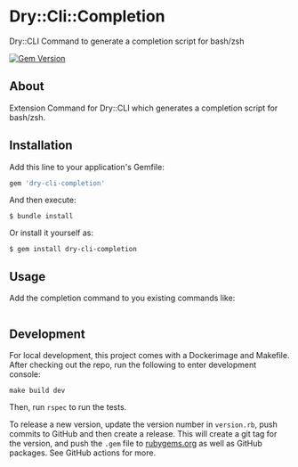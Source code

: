 # Dry::Cli::Completion

Dry::CLI Command to generate a completion script for bash/zsh

[![Gem Version](https://badge.fury.io/rb/dry-cli-completion.svg)](https://badge.fury.io/rb/dry-cli-completion)

## About

Extension Command for Dry::CLI which generates a completion script for bash/zsh.

## Installation

Add this line to your application's Gemfile:

```ruby
gem 'dry-cli-completion'
```

And then execute:

    $ bundle install

Or install it yourself as:

    $ gem install dry-cli-completion

## Usage

Add the completion command to you existing commands like:

```

```

## Development


For local development, this project comes with a Dockerimage and Makefile. After checking out the repo, run the following to enter development console:

```
make build dev
```

Then, run `rspec` to run the tests.

To release a new version, update the version number in `version.rb`, push commits to GitHub and then create a release. This will create a git tag for the version, and push the `.gem` file to [rubygems.org](https://rubygems.org) as well as GitHub packages.
See GitHub actions for more.

